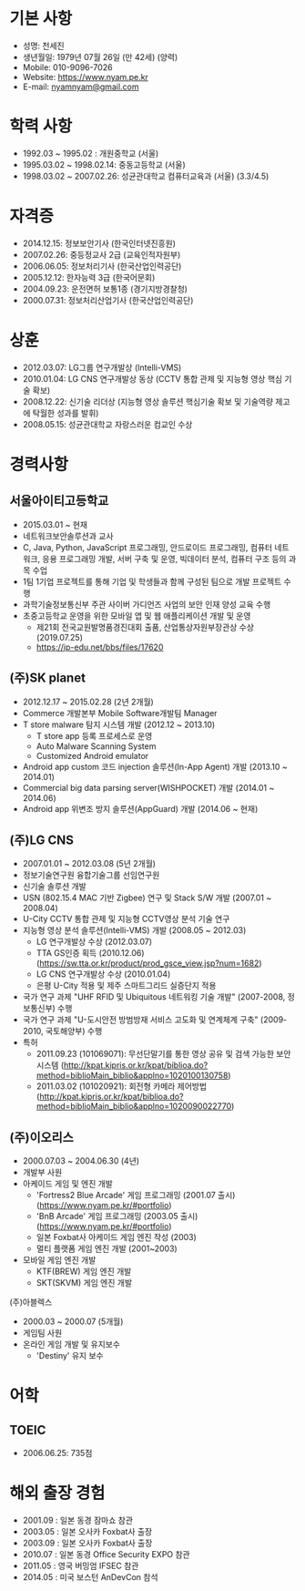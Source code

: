 # 기본 사항
* 성명: 천세진
* 생년월일: 1979년 07월 26일 (만 42세) (양력)
* Mobile: 010-9096-7026
* Website: https://www.nyam.pe.kr
* E-mail: nyamnyam@gmail.com

# 학력 사항
* 1992.03 ~ 1995.02 : 개원중학교 (서울)
* 1995.03.02 ~ 1998.02.14: 중동고등학교 (서울)
* 1998.03.02 ~ 2007.02.26: 성균관대학교 컴퓨터교육과 (서울) (3.3/4.5)

# 자격증
* 2014.12.15: 정보보안기사 (한국인터넷진흥원)
* 2007.02.26: 중등정교사 2급 (교육인적자원부)
* 2006.06.05: 정보처리기사 (한국산업인력공단)
* 2005.12.12: 한자능력 3급 (한국어문회)
* 2004.09.23: 운전면허 보통1종 (경기지방경찰청)
* 2000.07.31: 정보처리산업기사 (한국산업인력공단)

# 상훈
* 2012.03.07: LG그룹 연구개발상 (Intelli-VMS)
* 2010.01.04: LG CNS 연구개발상 동상 (CCTV 통합 관제 및 지능형 영상 핵심 기술 확보)
* 2008.12.22: 신기술 리더상 (지능형 영상 솔루션 핵심기술 확보 및 기술역량 제고에 탁월한 성과를 발휘)
* 2008.05.15: 성균관대학교 자랑스러운 컴교인 수상

# 경력사항
## 서울아이티고등학교
* 2015.03.01 ~ 현재
* 네트워크보안솔루션과 교사
* C, Java, Python, JavaScript 프로그래밍, 안드로이드 프로그래밍, 컴퓨터 네트워크, 응용 프로그래밍 개발, 서버 구축 및 운영, 빅데이터 분석, 컴퓨터 구조 등의 과목 수업
* 1팀 1기업 프로젝트를 통해 기업 및 학생들과 함께 구성된 팀으로 개발 프로젝트 수행
* 과학기술정보통신부 주관 사이버 가디언즈 사업의 보안 인재 양성 교육 수행
* 초중고등학교 운영을 위한 모바일 앱 및 웹 애플리케이션 개발 및 운영
  - 제21회 전국교원발명품경진대회 출품, 산업통상자원부장관상 수상 (2019.07.25)
  - https://ip-edu.net/bbs/files/17620

## (주)SK planet
* 2012.12.17 ~ 2015.02.28 (2년 2개월)
* Commerce 개발본부 Mobile Software개발팀 Manager
* T store malware 탐지 시스템 개발 (2012.12 ~ 2013.10)
  - T store app 등록 프로세스로 운영
  - Auto Malware Scanning System
  - Customized Android emulator
* Android app custom 코드 injection 솔루션(In-App Agent) 개발 (2013.10 ~ 2014.01)
* Commercial big data parsing server(WISHPOCKET) 개발 (2014.01 ~ 2014.06)
* Android app 위변조 방지 솔루션(AppGuard) 개발 (2014.06 ~ 현재)

## (주)LG CNS
* 2007.01.01 ~ 2012.03.08 (5년 2개월)
* 정보기술연구원 융합기술그룹 선임연구원
* 신기술 솔루션 개발
* USN (802.15.4 MAC 기반 Zigbee) 연구 및 Stack S/W 개발 (2007.01 ~ 2008.04)
* U-City CCTV 통합 관제 및 지능형 CCTV영상 분석 기술 연구
* 지능형 영상 분석 솔루션(Intelli-VMS) 개발 (2008.05 ~ 2012.03)
  - LG 연구개발상 수상 (2012.03.07)
  - TTA GS인증 획득 (2010.12.06) (https://sw.tta.or.kr/product/prod_gsce_view.jsp?num=1682)
  - LG CNS 연구개발상 수상 (2010.01.04)
  - 은평 U-City 적용 및 제주 스마트그리드 실증단지 적용
* 국가 연구 과제 "UHF RFID 및 Ubiquitous 네트워킹 기술 개발" (2007-2008, 정보통신부) 수행
* 국가 연구 과제 "U-도시안전 방범방재 서비스 고도화 및 연계체계 구축" (2009-2010, 국토해양부) 수행
* 특허
  - 2011.09.23 (101069071): 무선단말기를 통한 영상 공유 및 검색 가능한 보안시스템 (http://kpat.kipris.or.kr/kpat/biblioa.do?method=biblioMain_biblio&applno=1020100130758)
  - 2011.03.02 (101020921): 회전형 카메라 제어방법 (http://kpat.kipris.or.kr/kpat/biblioa.do?method=biblioMain_biblio&applno=1020090022770)

## (주)이오리스
* 2000.07.03 ~ 2004.06.30 (4년)
* 개발부 사원
* 아케이드 게임 및 엔진 개발
  - 'Fortress2 Blue Arcade' 게임 프로그래밍 (2001.07 출시) (https://www.nyam.pe.kr/#portfolio)
  - 'BnB Arcade' 게임 프로그래밍 (2003.05 출시) (https://www.nyam.pe.kr/#portfolio)
  - 일본 Foxbat사 아케이드 게임 엔진 작성 (2003)
  - 멀티 플랫폼 게임 엔진 개발 (2001~2003)
* 모바일 게임 엔진 개발
  - KTF(BREW) 게임 엔진 개발
  - SKT(SKVM) 게임 엔진 개발

(주)아블렉스
* 2000.03 ~ 2000.07 (5개월)
* 게임팀 사원
* 온라인 게임 개발 및 유지보수
  - 'Destiny' 유지 보수

# 어학
## TOEIC
* 2006.06.25: 735점

# 해외 출장 경험
* 2001.09 : 일본 동경 잠마쇼 참관
* 2003.05 : 일본 오사카 Foxbat사 출장
* 2003.09 : 일본 오사카 Foxbat사 출장
* 2010.07 : 일본 동경 Office Security EXPO 참관
* 2011.05 : 영국 버밍엄 IFSEC 참관
* 2014.05 : 미국 보스턴 AnDevCon 참석
